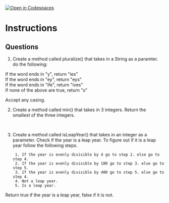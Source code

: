 [![Open in Codespaces](https://classroom.github.com/assets/launch-codespace-2972f46106e565e64193e422d61a12cf1da4916b45550586e14ef0a7c637dd04.svg)](https://classroom.github.com/open-in-codespaces?assignment_repo_id=18272649)
# Instructions  

  ## Questions
1. Create a method called pluralize() that takes in a String as a paramter.
do the following:</br>



If the word ends in "y", return "ies"</br>
If the word ends in "ey", return "eys"</br>
If the word ends in "ife", return "ives"</br>
If none of the above are true, return "s"</br>

Accept any casing.

2.  Create a method called min() that takes in 3 integers.
Return the smallest of the three integers.</br>
</br>

3. Create a method called isLeapYear() that takes in an integer as a parameter. 
Check if the year is a leap year. To figure out if it is a leap year follow the following steps.</br>

		1. If the year is evenly divisible by 4 go to step 2. else go to step 4.
		2. If the year is evenly divisible by 100 go to step 3. else go to step 5.
		3. If the year is evenly divisible by 400 go to step 5. else go to step 4.
		4. Not a leap year.
		5. Is a leap year.

Return true if the year is a leap year, false if it is not.
